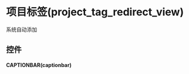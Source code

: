 # 项目标签(project_tag_redirect_view)  <!-- {docsify-ignore-all} -->


系统自动添加




## 控件
#### CAPTIONBAR(captionbar)



<script>
 const { createApp } = Vue
  createApp({
    data() {
      return {

      }
    }
  }).use(ElementPlus).mount('#app')
</script>